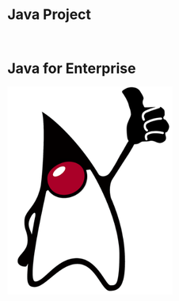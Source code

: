 # Java Project
<br>
<h1>Java for Enterprise</h1>
<img src="/asset/dukeThumbs.png" alt="Java Mascot Duke" height="420">
